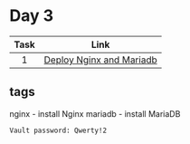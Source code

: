 # Day 3

| Task | Link                                                                                      |
| :--: | ----------------------------------------------------------------------------------------- |
|  1   | [Deploy Nginx and Mariadb](https://github.com/RusMephist/tensor-homework/tree/main/Day3/) |

## tags

nginx - install Nginx
mariadb - install MariaDB

`Vault password: Qwerty!2`
